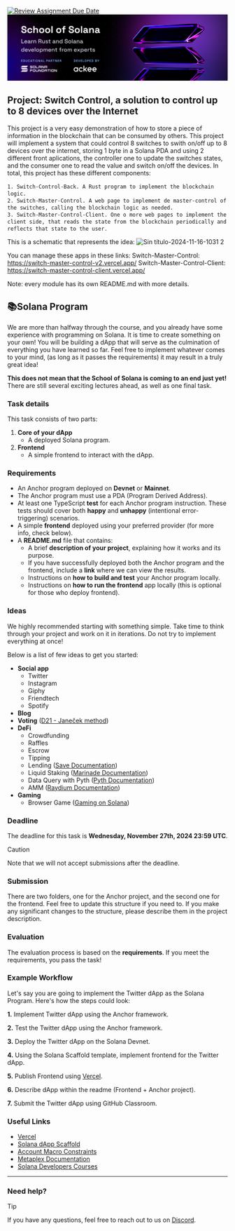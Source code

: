 [![Review Assignment Due Date](https://classroom.github.com/assets/deadline-readme-button-22041afd0340ce965d47ae6ef1cefeee28c7c493a6346c4f15d667ab976d596c.svg)](https://classroom.github.com/a/wFAkMYEB)
![School of Solana](https://github.com/Ackee-Blockchain/school-of-solana/blob/master/.banner/banner.png?raw=true)

## Project: Switch Control, a solution to control up to 8 devices over the Internet
This project is a very easy demonstration of how to store a piece of information in the blockchain that can be consumed by others. This project will implement a system that could control 8 switches to swith on/off up to 8 devices over the internet, storing 1 byte in a Solana PDA and using 2 different front aplications, the controller one to update the switches states, and the consumer one to read the value and switch on/off the devices. In total, this project has these different components:

    1. Switch-Control-Back. A Rust program to implement the blockchain logic.
    2. Switch-Master-Control. A web page to implement de master-control of the switches, calling the blockchain logic as needed.
    3. Switch-Master-Control-Client. One o more web pages to implement the client side, that reads the state from the blockchain periodically and reflects that state to the user.

This is a schematic that represents the idea:
![Sin título-2024-11-16-1031 2](https://github.com/user-attachments/assets/1e1bdf30-914d-4462-9be2-30f76f391c1a)

You can manage these apps in these links:
    Switch-Master-Control: https://switch-master-control-v2.vercel.app/
    Switch-Master-Control-Client: https://switch-master-control-client.vercel.app/

Note: every module has its own README.md with more details.

## 📚Solana Program
We are more than halfway through the course, and you already have some experience with programming on Solana. It is time to create something on your own! You will be building a dApp that will serve as the culmination of everything you have learned so far. Feel free to implement whatever comes to your mind, (as long as it passes the requirements) it may result in a truly great idea!

**This does not mean that the School of Solana is coming to an end just yet!** There are still several exciting lectures ahead, as well as one final task.

### Task details
This task consists of two parts:
1. **Core of your dApp**
    - A deployed Solana program.
2. **Frontend**
    - A simple frontend to interact with the dApp.


### Requirements
- An Anchor program deployed on **Devnet** or **Mainnet**.
- The Anchor program must use a PDA (Program Derived Address).
- At least one TypeScript **test** for each Anchor program instruction. These tests should cover both **happy** and **unhappy** (intentional error-triggering) scenarios.
- A simple **frontend** deployed using your preferred provider (for more info, check below).
- A **README.md** file that contains:
    - A brief **description of your project**, explaining how it works and its purpose.
    - If you have successfully deployed both the Anchor program and the frontend, include a **link** where we can view the results.
    - Instructions on **how to build and test** your Anchor program locally.
    - Instructions on **how to run the frontend** app locally (this is optional for those who deploy frontend).

### Ideas
We highly recommended starting with something simple. Take time to think through your project and work on it in iterations. Do not try to implement everything at once!

Below is a list of few ideas to get you started:
- **Social app**
    - Twitter
    - Instagram
    - Giphy
    - Friendtech
    - Spotify
- **Blog**
- **Voting** ([D21 - Janeček method](https://www.ih21.org/en/guidelines))
- **DeFi**
    - Crowdfunding
    - Raffles
    - Escrow
    - Tipping
    - Lending ([Save Documentation](https://docs.save.finance/))
    - Liquid Staking ([Marinade Documentation](https://docs.marinade.finance/))
    - Data Query with Pyth ([Pyth Documentation](https://docs.pyth.network/price-feeds))
    - AMM ([Raydium Documentation](https://raydium.gitbook.io/raydium/))
- **Gaming**
    - Browser Game ([Gaming on Solana](https://solanacookbook.com/gaming/nfts-in-games.html#nfts-in-games))

### Deadline
The deadline for this task is **Wednesday, November 27th, 2024 23:59 UTC**.
>[!CAUTION]
>Note that we will not accept submissions after the deadline.

### Submission
There are two folders, one for the Anchor project, and the second one for the frontend. Feel free to update this structure if you need to. If you make any significant changes to the structure, please describe them in the project description.


### Evaluation
The evaluation process is based on the **requirements**. If you meet the requirements, you pass the task!

### Example Workflow
Let's say you are going to implement the Twitter dApp as the Solana Program. Here's how the steps could look:

**1.** Implement Twitter dApp using the Anchor framework.

**2.** Test the Twitter dApp using the Anchor framework.

**3.** Deploy the Twitter dApp on the Solana Devnet.

**4.** Using the Solana Scaffold template, implement frontend for the Twitter dApp.

**5.** Publish Frontend using [Vercel](https://vercel.com).

**6.** Describe dApp within the readme (Frontend + Anchor project).

**7.** Submit the Twitter dApp using GitHub Classroom.

### Useful Links
- [Vercel](https://vercel.com)
- [Solana dApp Scaffold](https://github.com/solana-labs/dapp-scaffold#solana-dapp-scaffold-next)
- [Account Macro Constraints](https://docs.rs/anchor-lang/latest/anchor_lang/derive.Accounts.html#constraints)
- [Metaplex Documentation](https://docs.metaplex.com/)
- [Solana Developers Courses](https://solana.com/developers/courses)

-----

### Need help?
>[!TIP]
>If you have any questions, feel free to reach out to us on [Discord](https://discord.gg/z3JVuZyFnp).
